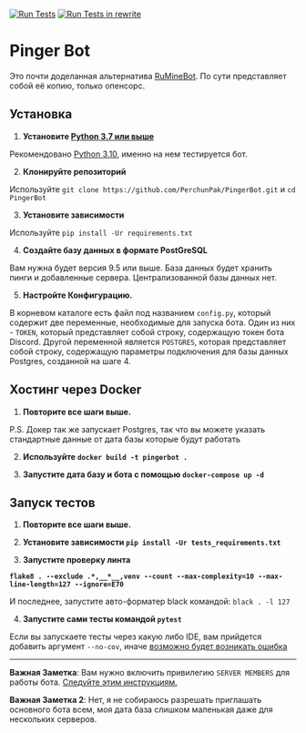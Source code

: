 [![Run Tests](https://github.com/PerchunPak/PingerBot/actions/workflows/tests.yml/badge.svg?branch=main)](https://github.com/PerchunPak/PingerBot/actions/workflows/tests.yml) [![Run Tests in rewrite](https://github.com/PerchunPak/PingerBot/actions/workflows/tests_rewrite.yml/badge.svg?branch=rewrite)](https://github.com/PerchunPak/PingerBot/actions/workflows/tests_rewrite.yml)

# Pinger Bot

Это почти доделанная альтернатива [RuMineBot](https://vk.com/ruminebot). По сути представляет собой её копию, только опенсорс.

## Установка

1. **Установите [Python 3.7 или выше](https://www.python.org/downloads)**

Рекомендовано [Python 3.10](https://www.python.org/downloads/release/python-3101), именно на нем тестируется бот.

2. **Клонируйте репозиторий**

Используйте `git clone https://github.com/PerchunPak/PingerBot.git` и `cd PingerBot`

3. **Установите зависимости**

Используйте `pip install -Ur requirements.txt`

4. **Создайте базу данных в формате PostGreSQL**

Вам нужна будет версия 9.5 или выше. База данных будет хранить пинги и добавленные сервера. Централизованной базы данных нет.

5. **Настройте Конфигурацию.**

В корневом каталоге есть файл под названием `config.py`, который содержит две переменные, необходимые для запуска бота. Один из них - `TOKEN`, который представляет собой строку, содержащую токен бота Discord. Другой переменной является `POSTGRES`, которая представляет собой строку, содержащую параметры подключения для базы данных Postgres, созданной на шаге 4.

## Хостинг через Docker

1. **Повторите все шаги выше.**

P.S. Докер так же запускает Postgres, так что вы можете указать стандартные данные от дата базы которые будут работать

2. **Используйте `docker build -t pingerbot .`**

3. **Запустите дата базу и бота с помощью `docker-compose up -d`**

## Запуск тестов

1. **Повторите все шаги выше.**

2. **Установите зависимости `pip install -Ur tests_requirements.txt`**

3. **Запустите проверку линта**

**`flake8 . --exclude .*,__*__,venv --count --max-complexity=10 --max-line-length=127 --ignore=E70`**

И последнее, запустите авто-форматер black командой: `black . -l 127`

4. **Запустите сами тесты командой `pytest`**

Если вы запускаете тесты через какую либо IDE, вам прийдется добавить аргумент `--no-cov`, иначе [возможно будет возникать ошибка](https://pytest-cov.readthedocs.io/en/latest/debuggers.html)

---

**Важная Заметка**: Вам нужно включить привилегию `SERVER MEMBERS` для работы бота. [Следуйте этим инструкциям.](https://discordpy.readthedocs.io/en/latest/intents.html#privileged-intents)

**Важная Заметка 2**: Нет, я не собираюсь разрешать приглашать основного бота всем, моя дата база слишком маленькая даже для нескольких серверов.
